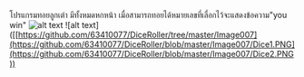 โปรแกรมทอยลูกเต๋า มีทั้งหมดหกหน้า เมื่อสามารถทอยได้หมายเลขที่เลื่อกไว้จะแสดงข้อความ"you win"
![alt text]([https://github.com/63410077/DiceRoller/tree/master/Image007](https://github.com/63410077/DiceRoller/blob/master/Image007/Dice1.PNG))
![alt text]([[https://github.com/63410077/DiceRoller/tree/master/Image007](https://github.com/63410077/DiceRoller/blob/master/Image007/Dice1.PNG](https://github.com/63410077/DiceRoller/blob/master/Image007/Dice2.PNG))
